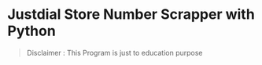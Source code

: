 # Justdial Store Number Scrapper with Python

>Disclaimer : This Program is just to education purpose
